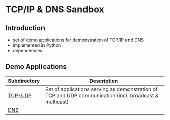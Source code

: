 # TCP/IP & DNS Sandbox

## Introduction
- set of demo applications for demonstration of TCP/IP and DNS
- implemented in Python
- dependencies

## Demo Applications
| Subdirectory         | Description                                                                                             |
| -------------------- | ------------------------------------------------------------------------------------------------------- |
| [TCP-UDP](./TCP-UDP) | Set of applications serving as demonstration of TCP and UDP communication (incl. broadcast & multicast) |
| [DNS](./DNS)         |                                                                                                         |

